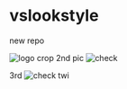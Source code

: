 # vslookstyle
new repo


![logo crop](https://github.com/vlookss/vslookstyle/assets/140504404/6d6f4f17-c99e-4532-a8a8-b784913cf8fa)
2nd pic
![check](https://github.com/vlookss/vslookstyle/assets/140504404/83c5e099-e983-447c-b323-830b2860882f)

3rd
![check twi](https://github.com/vlookss/vslookstyle/assets/140504404/7abcc837-39f1-4bff-9e0b-9434dba3c91f)
